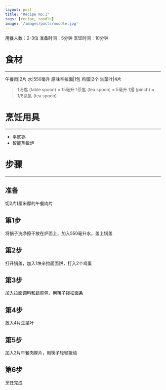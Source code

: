 ```yaml
---
layout: post
title: "Recipe No.1"
tags: [recipe, noodle]
image: '/images/posts/noodle.jpg'
---
```


用餐人数：2-3位 准备时间：5分钟 烹饪时间：10分钟

# 食材
----
午餐肉|2片
水|550毫升
原味辛拉面|1包
鸡蛋|2个
生菜叶|4片

>1汤匙 (table spoon) = 15毫升 1茶匙 (tea spoon) = 5毫升 1撮 (pinch) ≈ 1/8茶匙 (tea spoon)

# 烹饪用具
----
* 平底锅
* 智能热敏炉

# 步骤
----
## 准备
切2片1厘米厚的午餐肉片

## 第1步
将锅子洗净擦干放在炉面上，加入550毫升水，盖上锅盖

## 第2步
打开锅盖，加入1块辛拉面面饼，打入2个鸡蛋

## 第3步
加入拉面调料和蔬菜包，用筷子拨松面条

## 第4步
放入4片生菜叶

## 第5步
加入2片午餐肉厚片，用筷子轻轻拨动

## 第6步
烹饪完成
